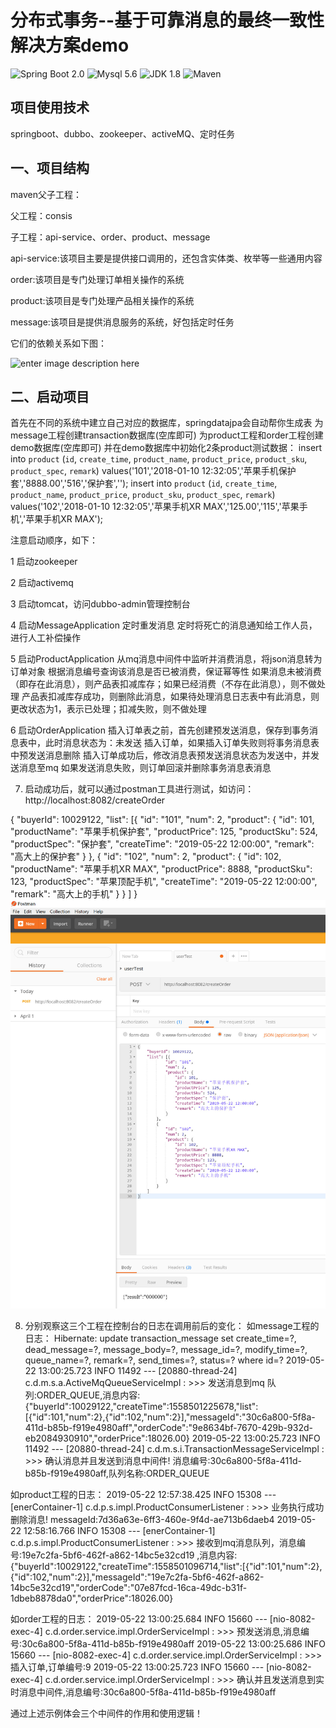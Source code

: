 
# 分布式事务--基于可靠消息的最终一致性解决方案demo

![Spring Boot 2.0](https://img.shields.io/badge/Spring%20Boot-2.0-brightgreen.svg)
![Mysql 5.6](https://img.shields.io/badge/Mysql-5.6-blue.svg)
![JDK 1.8](https://img.shields.io/badge/JDK-1.8-brightgreen.svg)
![Maven](https://img.shields.io/badge/Maven-3.3.9-yellowgreen.svg)


## 项目使用技术

springboot、dubbo、zookeeper、activeMQ、定时任务

## 一、项目结构

maven父子工程：

父工程：consis

子工程：api-service、order、product、message

api-service:该项目主要是提供接口调用的，还包含实体类、枚举等一些通用内容

order:该项目是专门处理订单相关操作的系统

product:该项目是专门处理产品相关操作的系统

message:该项目是提供消息服务的系统，好包括定时任务


它们的依赖关系如下图：

![enter image description here](https://images.gitbook.cn/a181d460-acf7-11e8-afe5-6ba901a27e1b)

## 二、启动项目

首先在不同的系统中建立自己对应的数据库，springdatajpa会自动帮你生成表
为message工程创建transaction数据库(空库即可)
为product工程和order工程创建demo数据库(空库即可)
并在demo数据库中初始化2条product测试数据：
insert into `product` (`id`, `create_time`, `product_name`, `product_price`, `product_sku`, `product_spec`, `remark`) values('101','2018-01-10 12:32:05','苹果手机保护套','8888.00','516','保护套','');
insert into `product` (`id`, `create_time`, `product_name`, `product_price`, `product_sku`, `product_spec`, `remark`) values('102','2018-01-10 12:32:05','苹果手机XR MAX','125.00','115','苹果手机','苹果手机XR MAX');


注意启动顺序，如下：

1 启动zookeeper

2 启动activemq

3 启动tomcat，访问dubbo-admin管理控制台

4 启动MessageApplication
    定时重发消息
    定时将死亡的消息通知给工作人员，进行人工补偿操作
    
5 启动ProductApplication
    从mq消息中间件中监听并消费消息，将json消息转为订单对象
    根据消息编号查询该消息是否已被消费，保证幂等性
    如果消息未被消费（即存在此消息），则产品表扣减库存；如果已经消费（不存在此消息），则不做处理
    产品表扣减库存成功，则删除此消息，如果待处理消息日志表中有此消息，则更改状态为1，表示已处理；扣减失败，则不做处理

6 启动OrderApplication
    插入订单表之前，首先创建预发送消息，保存到事务消息表中，此时消息状态为：未发送
    插入订单，如果插入订单失败则将事务消息表中预发送消息删除
    插入订单成功后，修改消息表预发送消息状态为发送中，并发送消息至mq
    如果发送消息失败，则订单回滚并删除事务消息表消息

7. 启动成功后，就可以通过postman工具进行测试，如访问：http://localhost:8082/createOrder

{
	"buyerId": 10029122,
	"list": [{
			"id": "101",
			"num": 2,
			"product": {
				"id": 101,
				"productName": "苹果手机保护套",
				"productPrice": 125,
				"productSku": 524,
				"productSpec": "保护套",
				"createTime": "2019-05-22 12:00:00",
				"remark": "高大上的保护套"
			}
		},
		{
			"id": "102",
			"num": 2,
			"product": {
				"id": 102,
				"productName": "苹果手机XR MAX",
				"productPrice": 8888,
				"productSku": 123,
				"productSpec": "苹果顶配手机",
				"createTime": "2019-05-22 12:00:00",
				"remark": "高大上的手机"
			}
		}
	]
}
![postman调用示例图](https://github.com/marcusfang/consis/blob/master/postman-sample.jpg)

8. 分别观察这三个工程在控制台的日志在调用前后的变化：
如message工程的日志：
Hibernate: update transaction_message set create_time=?, dead_message=?, message_body=?, message_id=?, modify_time=?, queue_name=?, remark=?, send_times=?, status=? where id=?
2019-05-22 13:00:25.723  INFO 11492 --- [20880-thread-24] c.d.m.s.a.ActiveMqQueueServiceImpl       : >>> 发送消息到mq 队列:ORDER_QUEUE,消息内容:{"buyerId":10029122,"createTime":1558501225678,"list":[{"id":101,"num":2},{"id":102,"num":2}],"messageId":"30c6a800-5f8a-411d-b85b-f919e4980aff","orderCode":"9e8634bf-7670-429b-932d-eb2084930910","orderPrice":18026.00}
2019-05-22 13:00:25.723  INFO 11492 --- [20880-thread-24] c.d.m.s.i.TransactionMessageServiceImpl  : >>> 确认消息并且发送到消息中间件! 消息编号:30c6a800-5f8a-411d-b85b-f919e4980aff,队列名称:ORDER_QUEUE

如product工程的日志：
2019-05-22 12:57:38.425  INFO 15308 --- [enerContainer-1] c.d.p.s.impl.ProductConsumerListener     : >>> 业务执行成功删除消息! messageId:7d36a63e-6ff3-460e-9f4d-ae713b6daeb4
2019-05-22 12:58:16.766  INFO 15308 --- [enerContainer-1] c.d.p.s.impl.ProductConsumerListener     : >>> 接收到mq消息队列，消息编号:19e7c2fa-5bf6-462f-a862-14bc5e32cd19 ,消息内容:{"buyerId":10029122,"createTime":1558501096714,"list":[{"id":101,"num":2},{"id":102,"num":2}],"messageId":"19e7c2fa-5bf6-462f-a862-14bc5e32cd19","orderCode":"07e87fcd-16ca-49dc-b31f-1dbeb8878da0","orderPrice":18026.00}

如order工程的日志：
2019-05-22 13:00:25.684  INFO 15660 --- [nio-8082-exec-4] c.d.order.service.impl.OrderServiceImpl  : >>> 预发送消息,消息编号:30c6a800-5f8a-411d-b85b-f919e4980aff
2019-05-22 13:00:25.686  INFO 15660 --- [nio-8082-exec-4] c.d.order.service.impl.OrderServiceImpl  : >>> 插入订单,订单编号:9
2019-05-22 13:00:25.723  INFO 15660 --- [nio-8082-exec-4] c.d.order.service.impl.OrderServiceImpl  : >>> 确认并且发送消息到实时消息中间件,消息编号:30c6a800-5f8a-411d-b85b-f919e4980aff

通过上述示例体会三个中间件的作用和使用逻辑！